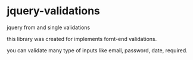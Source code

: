 # jquery-validations
jquery from and single validations

this library was created for implements fornt-end validations.

you can validate many type of inputs like email, password, date, required.
